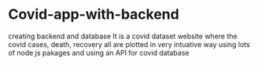 # Covid-app-with-backend
creating backend and database 
It is a covid dataset website where the covid cases, death, recovery all are plotted in very intuative way using lots of node js pakages and using an API for covid database
